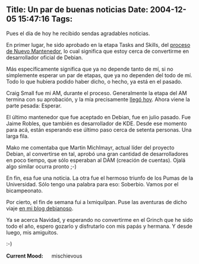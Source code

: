 Title: Un par de buenas noticias
Date: 2004-12-05 15:47:16
Tags: 
---
<p>Pues el día de hoy he recibido sendas agradables noticias.</p>

<p>En primer lugar, he sido aprobado en la etapa Tasks and Skills, del <a href="http://nm.debian.org/">proceso de Nuevo Mantenedor</a>, lo cual significa que estoy cerca de convertirme en desarrollador oficial de Debian.</p>

<p>Más específicamente significa que ya no depende tanto de mí, si no simplemente esperar un par de etapas, que ya no dependen del todo de mí. Todo lo que hubiera podido haber dicho, o hecho, ya está en el pasado.</p>

<p>Craig Small fue mi AM, durante el proceso. Generalmente la etapa del AM termina con su aprobación, y la mía precisamente <a href="http://lists.debian.org/debian-newmaint/2004/12/msg00004.html">llegó hoy</a>. Ahora viene la parte pesada: Esperar.</p>

<p>El último mantenedor que fue aceptado en Debian, fue en julio pasado. Fue Jaime Robles, que también es desarrollador de KDE. Desde ese momento para acá, están esperando ese último paso cerca de setenta personas. Una larga fila.</p>

<p>Mako me comentaba que Martin Michlmayr, actual líder del proyecto Debian, al convertirse en tal, aprobó una gran cantidad de desarrolladores en poco tiempo, que sólo esperaban al DAM (creación de cuentas). Ojalá algo similar ocurra pronto ;-)</p>

<p>En fin, esa fue una noticia. La otra fue el hermoso triunfo de los Pumas de la Universidad. Sólo tengo una palabra para eso: Soberbio. Vamos por el bicampeonato.</p>

<p>Por cierto, el fin de semana fui a Ixmiquilpan. Puse las aventuras de dicho viaje <a href="http://www.livejournal.com/users/damog_deb/840.html">en mi blog debianoso</a>.</p>

<p>Ya se acerca Navidad, y esperando no convertirme en el Grinch que he sido todo el año, espero gozarlo y disfrutarlo con mis papás y hermana. Y desde luego, mis amiguitos.</p>

<p>:-)</p>

<p><strong>Current Mood:</strong> <img width="15" height="15" src="http://stat.livejournal.com/img/mood/growf/smileys/wink.gif"/> mischievous</p>
